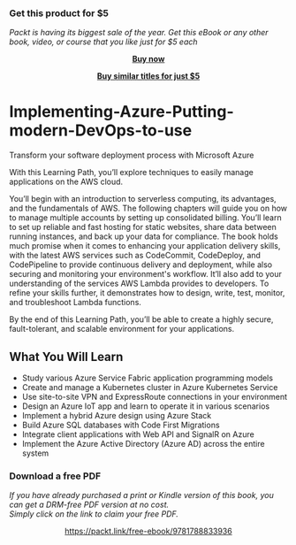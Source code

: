 
### Get this product for $5

<i>Packt is having its biggest sale of the year. Get this eBook or any other book, video, or course that you like just for $5 each</i>


<b><p align='center'>[Buy now](https://packt.link/9781788833936)</p></b>


<b><p align='center'>[Buy similar titles for just $5](https://subscription.packtpub.com/search)</p></b>


# Implementing-Azure-Putting-modern-DevOps-to-use
Transform your software deployment process with Microsoft Azure

With this Learning Path, you’ll explore techniques to easily manage applications on the AWS cloud. 

You’ll begin with an introduction to serverless computing, its advantages, and the fundamentals of AWS. The following chapters will guide you on how to manage multiple accounts by setting up consolidated billing. You’ll learn to set up reliable and fast hosting for static websites, share data between running instances, and back up your data for compliance. The book holds much promise when it comes to enhancing your application delivery skills, with the latest AWS services such as CodeCommit, CodeDeploy, and CodePipeline to provide continuous delivery and deployment, while also securing and monitoring your environment's workflow. It’ll also add to your understanding of the services AWS Lambda provides to developers. To refine your skills further, it demonstrates how to design, write, test, monitor, and troubleshoot Lambda functions. 

By the end of this Learning Path, you’ll be able to create a highly secure, fault-tolerant, and scalable environment for your applications.



## What You Will Learn
* Study various Azure Service Fabric application programming models
* Create and manage a Kubernetes cluster in Azure Kubernetes Service
* Use site-to-site VPN and ExpressRoute connections in your environment
* Design an Azure IoT app and learn to operate it in various scenarios
* Implement a hybrid Azure design using Azure Stack
* Build Azure SQL databases with Code First Migrations
* Integrate client applications with Web API and SignalR on Azure
* Implement the Azure Active Directory (Azure AD) across the entire system
### Download a free PDF

 <i>If you have already purchased a print or Kindle version of this book, you can get a DRM-free PDF version at no cost.<br>Simply click on the link to claim your free PDF.</i>
<p align="center"> <a href="https://packt.link/free-ebook/9781788833936">https://packt.link/free-ebook/9781788833936 </a> </p>